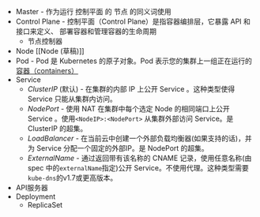 - Master - 作为运行 控制平面 的 节点 的同义词使用
- Control Plane -  控制平面（Control Plane）是指容器编排层，它暴露 API 和接口来定义、 部署容器和管理容器的生命周期
	- 节点控制器
- Node [[Node (草稿)]]
- Pod - Pod 是 Kubernetes 的原子对象。Pod 表示您的集群上一组正在运行的[容器（containers）](https://kubernetes.io/zh/docs/concepts/overview/what-is-kubernetes/#why-containers)
- Service
	-   _ClusterIP_ (默认) - 在集群的内部 IP 上公开 Service 。这种类型使得 Service 只能从集群内访问。
	-   _NodePort_ - 使用 NAT 在集群中每个选定 Node 的相同端口上公开 Service 。使用`<NodeIP>:<NodePort>` 从集群外部访问 Service。是 ClusterIP 的超集。
	-   _LoadBalancer_ - 在当前云中创建一个外部负载均衡器(如果支持的话)，并为 Service 分配一个固定的外部IP。是 NodePort 的超集。
	-   _ExternalName_ - 通过返回带有该名称的 CNAME 记录，使用任意名称(由 spec 中的`externalName`指定)公开 Service。不使用代理。这种类型需要`kube-dns`的v1.7或更高版本。
- API服务器
- Deployment
	- ReplicaSet
